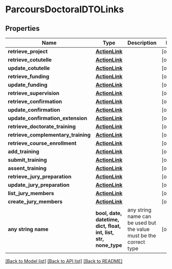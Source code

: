 # ParcoursDoctoralDTOLinks


## Properties
Name | Type | Description | Notes
------------ | ------------- | ------------- | -------------
**retrieve_project** | [**ActionLink**](ActionLink.md) |  | [optional] 
**retrieve_cotutelle** | [**ActionLink**](ActionLink.md) |  | [optional] 
**update_cotutelle** | [**ActionLink**](ActionLink.md) |  | [optional] 
**retrieve_funding** | [**ActionLink**](ActionLink.md) |  | [optional] 
**update_funding** | [**ActionLink**](ActionLink.md) |  | [optional] 
**retrieve_supervision** | [**ActionLink**](ActionLink.md) |  | [optional] 
**retrieve_confirmation** | [**ActionLink**](ActionLink.md) |  | [optional] 
**update_confirmation** | [**ActionLink**](ActionLink.md) |  | [optional] 
**update_confirmation_extension** | [**ActionLink**](ActionLink.md) |  | [optional] 
**retrieve_doctorate_training** | [**ActionLink**](ActionLink.md) |  | [optional] 
**retrieve_complementary_training** | [**ActionLink**](ActionLink.md) |  | [optional] 
**retrieve_course_enrollment** | [**ActionLink**](ActionLink.md) |  | [optional] 
**add_training** | [**ActionLink**](ActionLink.md) |  | [optional] 
**submit_training** | [**ActionLink**](ActionLink.md) |  | [optional] 
**assent_training** | [**ActionLink**](ActionLink.md) |  | [optional] 
**retrieve_jury_preparation** | [**ActionLink**](ActionLink.md) |  | [optional] 
**update_jury_preparation** | [**ActionLink**](ActionLink.md) |  | [optional] 
**list_jury_members** | [**ActionLink**](ActionLink.md) |  | [optional] 
**create_jury_members** | [**ActionLink**](ActionLink.md) |  | [optional] 
**any string name** | **bool, date, datetime, dict, float, int, list, str, none_type** | any string name can be used but the value must be the correct type | [optional]

[[Back to Model list]](../README.md#documentation-for-models) [[Back to API list]](../README.md#documentation-for-api-endpoints) [[Back to README]](../README.md)


